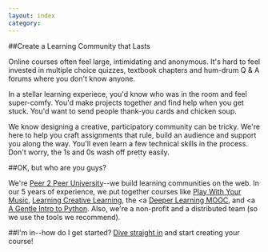 ```yaml
---
layout: index
category:
---
```



##Create a Learning Community that Lasts

Online courses often feel large, intimidating and anonymous. It's hard to feel invested
in multiple choice quizzes, textbook chapters and hum-drum Q &amp; A forums where you
don't know anyone.

In a stellar learning experiece, you'd know who was in the room and feel super-comfy.
You'd make projects together and find help when you get stuck. You'd want to send people
thank-you cards and chicken soup.

We know designing a creative, participatory community can be tricky. We're here to help
you craft assignments that rule, build an audience and support you along the way. You'll
even learn a few technical skills in the process. Don't worry, the 1s and 0s wash off
pretty easily.
		
##OK, but who are you guys?

We're [Peer 2 Peer University](http://p2pu.org)--we build learning communities
on the web. In our 5 years of experience, we put together courses like 
[Play With Your Music](http://www.playwithyourmusic.org/),
[Learning Creative Learning](http://learn.media.mit.edu/lcl/), the <a
[Deeper Learning MOOC](http://dlmooc.deeper-learning.org/), and <a
[A Gentle Intro to Python](http://mechanicalmooc.org/). 
Also, we're a non-profit and a distributed team (so we use the tools we recommend).

			
##I'm in--how do I get started?
[Dive straight in]({{site.baseurl}}/modules/start/your-own-course/) and start creating your course!
			